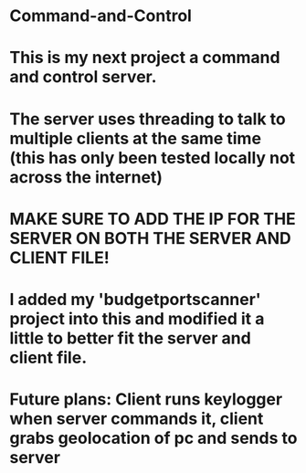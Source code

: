 # Command-and-Control
# This is my next project a command and control server.
# The server uses threading to talk to multiple clients at the same time (this has only been tested locally not across the internet)
# MAKE SURE TO ADD THE IP FOR THE SERVER ON BOTH THE SERVER AND CLIENT FILE!
# I added my 'budgetportscanner' project into this and modified it a little to better fit the server and client file.
# Future plans: Client runs keylogger when server commands it, client grabs geolocation of pc and sends to server
